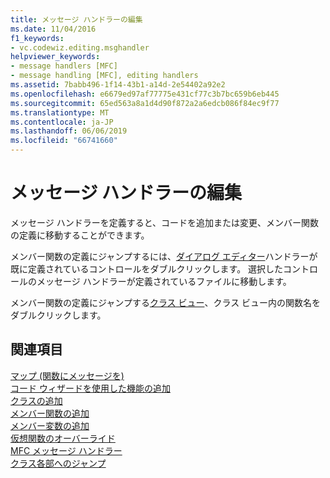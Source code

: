 ```yaml
---
title: メッセージ ハンドラーの編集
ms.date: 11/04/2016
f1_keywords:
- vc.codewiz.editing.msghandler
helpviewer_keywords:
- message handlers [MFC]
- message handling [MFC], editing handlers
ms.assetid: 7babb496-1f14-43b1-a14d-2e54402a92e2
ms.openlocfilehash: e6679ed97af77775e431cf77c3b7bc659b6eb445
ms.sourcegitcommit: 65ed563a8a1d4d90f872a2a6edcb086f84ec9f77
ms.translationtype: MT
ms.contentlocale: ja-JP
ms.lasthandoff: 06/06/2019
ms.locfileid: "66741660"
---
```

# <a name="editing-a-message-handler"></a>メッセージ ハンドラーの編集

メッセージ ハンドラーを定義すると、コードを追加または変更、メンバー関数の定義に移動することができます。

メンバー関数の定義にジャンプするには、[ダイアログ エディター](../../windows/dialog-editor.md)ハンドラーが既に定義されているコントロールをダブルクリックします。 選択したコントロールのメッセージ ハンドラーが定義されているファイルに移動します。

メンバー関数の定義にジャンプする[クラス ビュー](/visualstudio/ide/viewing-the-structure-of-code)、クラス ビュー内の関数名をダブルクリックします。

## <a name="see-also"></a>関連項目

[マップ (関数にメッセージを)](../../mfc/reference/mapping-messages-to-functions.md)<br/>
[コード ウィザードを使用した機能の追加](../../ide/adding-functionality-with-code-wizards-cpp.md)<br/>
[クラスの追加](../../ide/adding-a-class-visual-cpp.md)<br/>
[メンバー関数の追加](../../ide/adding-a-member-function-visual-cpp.md)<br/>
[メンバー変数の追加](../../ide/adding-a-member-variable-visual-cpp.md)<br/>
[仮想関数のオーバーライド](../../ide/overriding-a-virtual-function-visual-cpp.md)<br/>
[MFC メッセージ ハンドラー](../../mfc/reference/adding-an-mfc-message-handler.md)<br/>
[クラス各部へのジャンプ](../../ide/navigate-code-cpp.md)
